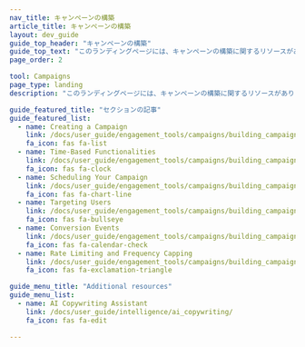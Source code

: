 ```yaml
---
nav_title: キャンペーンの構築
article_title: キャンペーンの構築
layout: dev_guide
guide_top_header: "キャンペーンの構築"
guide_top_text: "このランディングページには、キャンペーンの構築に関するリソースがあります。<a href='/docs/user_guide/engagement_tools/segments/'>セグメント</a>を作成したら、こちらのリソースを使用してキャンペーンを設定し、利用可能なさまざまなオプションについて確認してください。<br><br><a href='https://learning.braze.com/campaign-setup-delivery-targeting-conversions'>キャンペーンの設定</a>の Braze ラーニングコースもぜひご覧ください。"
page_order: 2

tool: Campaigns
page_type: landing
description: "このランディングページには、キャンペーンの構築に関するリソースがあります。ここでは、キャンペーンの作成方法、タイムケース機能、キャンペーンのスケジュール設定、ターゲット設定、コンバージョンなどに関するリソースを確認できます。"

guide_featured_title: "セクションの記事"
guide_featured_list:
  - name: Creating a Campaign
    link: /docs/user_guide/engagement_tools/campaigns/building_campaigns/creating_campaign/
    fa_icon: fas fa-list
  - name: Time-Based Functionalities
    link: /docs/user_guide/engagement_tools/campaigns/building_campaigns/time_based_campaign/
    fa_icon: fas fa-clock
  - name: Scheduling Your Campaign
    link: /docs/user_guide/engagement_tools/campaigns/building_campaigns/delivery_types/
    fa_icon: fas fa-chart-line
  - name: Targeting Users
    link: /docs/user_guide/engagement_tools/campaigns/building_campaigns/targeting_users/
    fa_icon: fas fa-bullseye
  - name: Conversion Events
    link: /docs/user_guide/engagement_tools/campaigns/building_campaigns/conversion_events/
    fa_icon: fas fa-calendar-check
  - name: Rate Limiting and Frequency Capping
    link: /docs/user_guide/engagement_tools/campaigns/building_campaigns/rate-limiting/
    fa_icon: fas fa-exclamation-triangle

guide_menu_title: "Additional resources"
guide_menu_list:
  - name: AI Copywriting Assistant
    link: /docs/user_guide/intelligence/ai_copywriting/
    fa_icon: fas fa-edit

---
```

